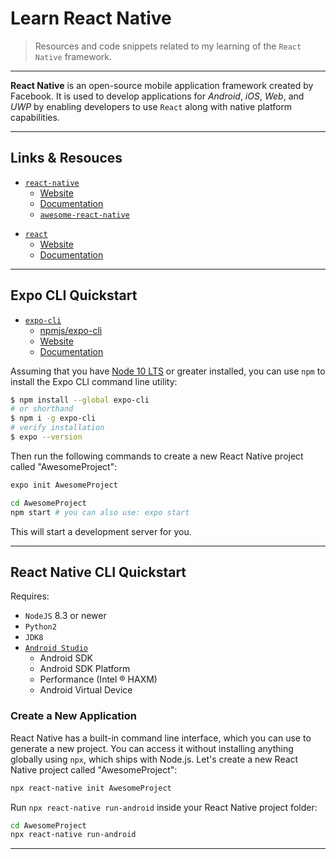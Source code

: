# Learn React Native

> Resources and code snippets related to my learning of the `React Native` framework.

---

**React Native** is an open-source mobile application framework created by Facebook.
It is used to develop applications for *Android*, *iOS*, *Web*, and *UWP* by enabling
developers to use `React` along with native platform capabilities.

---

## Links & Resouces

* [`react-native`](https://github.com/facebook/react-native)
  * [Website](https://facebook.github.io/react-native/)
  * [Documentation](https://facebook.github.io/react-native/docs/getting-started.html)
  * [`awesome-react-native`](https://github.com/jondot/awesome-react-native)

[](.)

* [`react`](https://github.com/facebook/react)
  * [Website](https://reactjs.org/)
  * [Documentation](https://reactjs.org/docs/getting-started.html)

---

## Expo CLI Quickstart

* [`expo-cli`](https://github.com/expo/expo-cli)
  * [npmjs/expo-cli](https://www.npmjs.com/package/expo-cli)
  * [Website](https://expo.io/)
  * [Documentation](https://docs.expo.io/versions/latest/workflow/expo-cli/)

Assuming that you have [Node 10 LTS](https://nodejs.org/en/download/) or greater installed, you can use `npm` to install the Expo CLI command line utility:

```bash
$ npm install --global expo-cli
# or shorthand
$ npm i -g expo-cli
# verify installation
$ expo --version
```

Then run the following commands to create a new React Native project called "AwesomeProject":

```bash
expo init AwesomeProject

cd AwesomeProject
npm start # you can also use: expo start
```

This will start a development server for you.

---

## React Native CLI Quickstart

Requires:

* `NodeJS` 8.3 or newer
* `Python2`
* `JDK8`
* [`Android Studio`](https://developer.android.com/studio/index.html)
  * Android SDK
  * Android SDK Platform
  * Performance (Intel ® HAXM)
  * Android Virtual Device

### Create a New Application

React Native has a built-in command line interface, which you can use to generate a new project. You can access it without installing anything globally using `npx`, which ships with Node.js. Let's create a new React Native project called "AwesomeProject":

```bash
npx react-native init AwesomeProject
```

Run `npx react-native run-android` inside your React Native project folder:

```bash
cd AwesomeProject
npx react-native run-android
```

---
